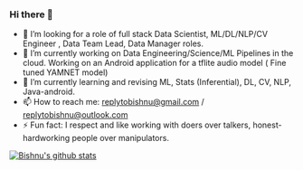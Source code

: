 ### Hi there 👋
- 🤔 I’m looking for a role of full stack Data Scientist, ML/DL/NLP/CV Engineer , Data Team Lead, Data Manager roles.
- 🔭 I’m currently working on Data Engineering/Science/ML Pipelines in the cloud. Working on an Android application for a tflite audio model ( Fine tuned YAMNET model)
- 🌱 I’m currently learning and revising ML, Stats (Inferential), DL, CV, NLP, Java-android. 
- 📫 How to reach me: replytobishnu@gmail.com / replytobishnu@outlook.com
- ⚡ Fun fact: I respect and like working with doers over talkers, honest-hardworking people over manipulators. 

[![Bishnu's github stats](https://github-readme-stats.vercel.app/api?username=vsnupoudel)](https://github.com/vsnupoudel/github-readme-stats)
